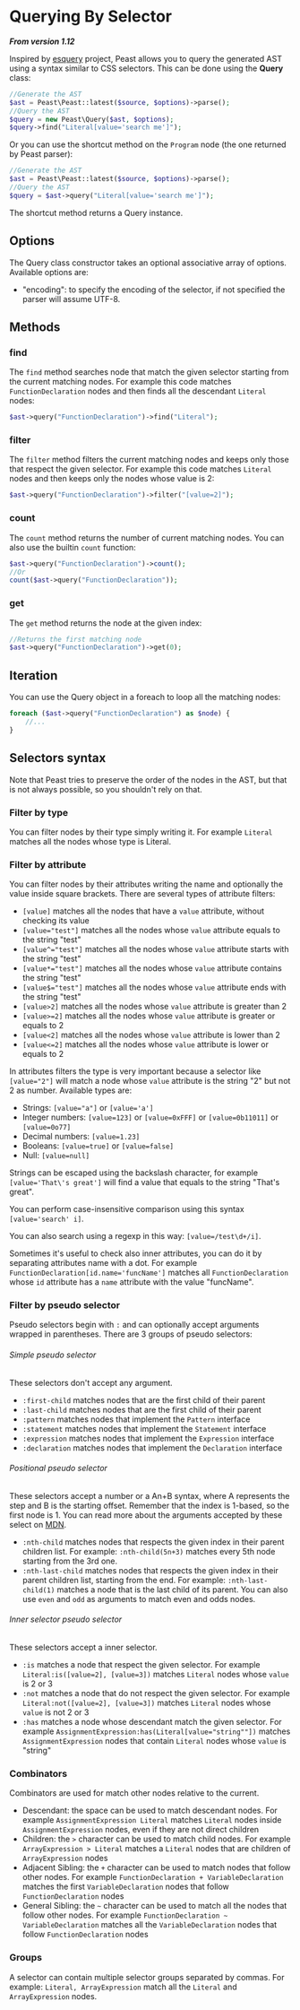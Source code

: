 Querying By Selector
==========
**_From version 1.12_**

Inspired by [esquery](https://github.com/estools/esquery) project, Peast allows you to query the generated AST using a syntax similar to CSS selectors.
This can be done using the **Query** class:
```php
//Generate the AST
$ast = Peast\Peast::latest($source, $options)->parse();
//Query the AST
$query = new Peast\Query($ast, $options);
$query->find("Literal[value='search me']");
```

Or you can use the shortcut method on the `Program` node (the one returned by Peast parser):
```php
//Generate the AST
$ast = Peast\Peast::latest($source, $options)->parse();
//Query the AST
$query = $ast->query("Literal[value='search me']");
```

The shortcut method returns a Query instance.

Options
-------------
The Query class constructor takes an optional associative array of options.
Available options are:
* "encoding": to specify the encoding of the selector, if not specified the parser will assume UTF-8.

Methods
-------------
### find
The `find` method searches node that match the given selector starting from the current matching nodes.
For example this code matches `FunctionDeclaration` nodes and then finds all the descendant `Literal` nodes:
```php
$ast->query("FunctionDeclaration")->find("Literal");
```

### filter
The `filter` method filters the current matching nodes and keeps only those that respect the given selector.
For example this code matches `Literal` nodes and then keeps only the nodes whose value is 2:
```php
$ast->query("FunctionDeclaration")->filter("[value=2]");
```

### count
The `count` method returns the number of current matching nodes.
You can also use the builtin `count` function:
```php
$ast->query("FunctionDeclaration")->count();
//Or
count($ast->query("FunctionDeclaration"));
```

### get
The `get` method returns the node at the given index:
```php
//Returns the first matching node
$ast->query("FunctionDeclaration")->get(0);
```

Iteration
-------------
You can use the Query object in a foreach to loop all the matching nodes:
```php
foreach ($ast->query("FunctionDeclaration") as $node) {
    //...
}
```

Selectors syntax
-------------
Note that Peast tries to preserve the order of the nodes in the AST, but that is not always possible, so you shouldn't rely on that.

### Filter by type
You can filter nodes by their type simply writing it.
For example `Literal` matches all the nodes whose type is Literal.

### Filter by attribute
You can filter nodes by their attributes writing the name and optionally the value inside square brackets.
There are several types of attribute filters:
* `[value]` matches all the nodes that have a `value` attribute, without checking its value
* `[value="test"]` matches all the nodes whose `value` attribute equals to the string "test"
* `[value^="test"]` matches all the nodes whose `value` attribute starts with the string "test"
* `[value*="test"]` matches all the nodes whose `value` attribute contains the string "test"
* `[value$="test"]` matches all the nodes whose `value` attribute ends with the string "test"
* `[value>2]` matches all the nodes whose `value` attribute is greater than 2
* `[value>=2]` matches all the nodes whose `value` attribute is greater or equals to 2
* `[value<2]` matches all the nodes whose `value` attribute is lower than 2
* `[value<=2]` matches all the nodes whose `value` attribute is lower or equals to 2

In attributes filters the type is very important because a selector like `[value="2"]` will match a node whose `value` attribute is the string "2" but not 2 as number.
Available types are:
* Strings: `[value="a"]` or `[value='a']`
* Integer numbers: `[value=123]` or `[value=0xFFF]` or `[value=0b11011]` or `[value=0o77]`
* Decimal numbers: `[value=1.23]`
* Booleans: `[value=true]` or `[value=false]`
* Null: `[value=null]`

Strings can be escaped using the backslash character, for example `[value='That\'s great']` will find a value that equals to the string "That's great".

You can perform case-insensitive comparison using this syntax `[value='search' i]`.

You can also search using a regexp in this way: `[value=/test\d+/i]`.

Sometimes it's useful to check also inner attributes, you can do it by separating attributes name with a dot.
For example `FunctionDeclaration[id.name='funcName']` matches all `FunctionDeclaration` whose `id` attribute has a `name` attribute with the value "funcName".

### Filter by pseudo selector
Pseudo selectors begin with `:` and can optionally accept arguments wrapped in parentheses.
There are 3 groups of pseudo selectors:

###### Simple pseudo selector
These selectors don't accept any argument.
* `:first-child` matches nodes that are the first child of their parent
* `:last-child` matches nodes that are the first child of their parent
* `:pattern` matches nodes that implement the `Pattern` interface
* `:statement` matches nodes that implement the `Statement` interface
* `:expression` matches nodes that implement the `Expression` interface
* `:declaration` matches nodes that implement the `Declaration` interface

###### Positional pseudo selector
These selectors accept a number or a An+B syntax, where A represents the step and B is the starting offset.
Remember that the index is 1-based, so the first node is 1.
You can read more about the arguments accepted by these select on [MDN](https://developer.mozilla.org/en-US/docs/Web/CSS/:nth-child).
* `:nth-child` matches nodes that respects the given index in their parent children list. For example: `:nth-child(5n+3)` matches every 5th node starting from the 3rd one.
* `:nth-last-child` matches nodes that respects the given index in their parent children list, starting from the end. For example: `:nth-last-child(1)` matches a node that is the last child of its parent.
You can also use `even` and `odd` as arguments to match even and odds nodes.

###### Inner selector pseudo selector
These selectors accept a inner selector.
* `:is` matches a node that respect the given selector. For example `Literal:is([value=2], [value=3])` matches `Literal` nodes whose `value` is 2 or 3
* `:not` matches a node that do not respect the given selector. For example `Literal:not([value=2], [value=3])` matches `Literal` nodes whose `value` is not 2 or 3
* `:has` matches a node whose descendant match the given selector. For example `AssignmentExpression:has(Literal[value="string""])` matches `AssignmentExpression` nodes that contain `Literal` nodes whose `value` is "string"

### Combinators
Combinators are used for match other nodes relative to the current.
* Descendant: the space can be used to match descendant nodes. For example `AssignmentExpression Literal` matches `Literal` nodes inside `AssignmentExpression` nodes, even if they are not direct children
* Children: the `>` character can be used to match child nodes. For example `ArrayExpression > Literal` matches a `Literal` nodes that are children of `ArrayExpression` nodes
* Adjacent Sibling: the `+` character can be used to match nodes that follow other nodes. For example `FunctionDeclaration + VariableDeclaration` matches the first `VariableDeclaration` nodes that follow `FunctionDeclaration` nodes
* General Sibling: the `~` character can be used to match all the nodes that follow other nodes. For example `FunctionDeclaration ~ VariableDeclaration` matches all the `VariableDeclaration` nodes that follow `FunctionDeclaration` nodes

### Groups
A selector can contain multiple selector groups separated by commas.
For example: `Literal, ArrayExpression` match all the `Literal` and `ArrayExpression` nodes.
